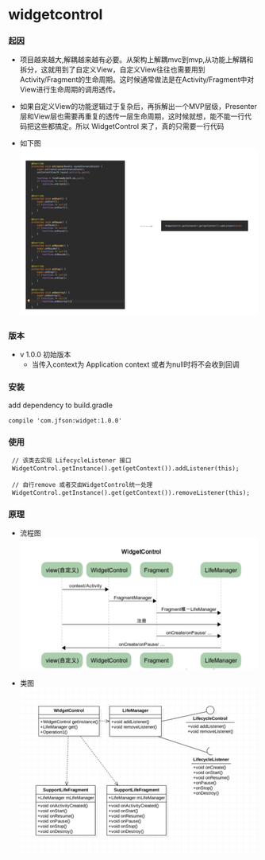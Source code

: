 # widgetcontrol

### 起因
* 项目越来越大,解耦越来越有必要。从架构上解耦mvc到mvp,从功能上解耦和拆分，这就用到了自定义View，自定义View往往也需要用到Activity/Fragment的生命周期。这时候通常做法是在Activity/Fragment中对View进行生命周期的调用透传。

* 如果自定义View的功能逻辑过于复杂后，再拆解出一个MVP层级，Presenter层和View层也需要再重复的透传一层生命周期，这时候就想，能不能一行代码把这些都搞定。所以 WidgetControl 来了，真的只需要一行代码

* 如下图
![image](https://github.com/jfson/ImgResource/blob/master/40.png?raw=true)


### 版本
* v 1.0.0 初始版本
    * 当传入context为 Application context 或者为null时将不会收到回调

### 安装
add dependency to build.gradle 


```
compile 'com.jfson:widget:1.0.0'
```
### 使用

```
 // 该类去实现 LifecycleListener 接口
 WidgetControl.getInstance().get(getContext()).addListener(this);
 
 // 自行remove 或者交由WidgetControl统一处理
 WidgetControl.getInstance().get(getContext()).removeListener(this);
```

### 原理
* 流程图
![流程图](https://github.com/jfson/ImgResource/blob/master/38.png?raw=true)

* 类图
![类图](https://github.com/jfson/ImgResource/blob/master/39.png?raw=true)
